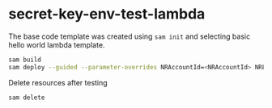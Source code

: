 # secret-key-env-test-lambda

The base code template was created using `sam init` and selecting basic hello world lambda template. 

```bash
sam build
sam deploy --guided --parameter-overrides NRAccountId=<NRAccountId> NRLiceseKey=<NRIngestKey>
```

Delete resources after testing

```bash
sam delete
```